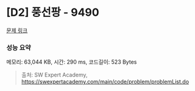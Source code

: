 # [D2] 풍선팡 - 9490 

[문제 링크](https://swexpertacademy.com/main/code/problem/problemDetail.do?contestProbId=AXAerAPaVXMDFARP) 

### 성능 요약

메모리: 63,044 KB, 시간: 290 ms, 코드길이: 523 Bytes



> 출처: SW Expert Academy, https://swexpertacademy.com/main/code/problem/problemList.do